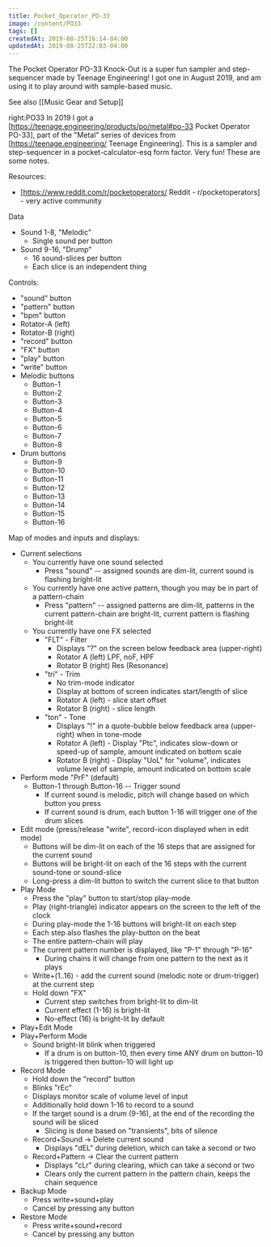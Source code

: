 ```yaml
---
title: Pocket_Operator_PO-33
image: /content/PO33
tags: []
createdAt: 2019-08-25T16:14-04:00
updatedAt: 2019-08-25T22:03-04:00
---
```


The Pocket Operator PO-33 Knock-Out is a super fun sampler and step-sequencer made by Teenage Engineering! I got one in August 2019, and am using it to play around with sample-based music.

See also [[Music Gear and Setup]]

right:PO33 In 2019 I got a [https://teenage.engineering/products/po/metal#po-33 Pocket Operator PO-33], part of the "Metal" series of devices from [https://teenage.engineering/ Teenage Engineering]. This is a sampler and step-sequencer in a pocket-calculator-esq form factor. Very fun! These are some notes.

Resources:
* [https://www.reddit.com/r/pocketoperators/ Reddit - r/pocketoperators] - very active community

Data
* Sound 1-8, "Melodic"
  * Single sound per button
* Sound 9-16, "Drump"
  * 16 sound-slices per button
  * Each slice is an independent thing

Controls:
* "sound" button
* "pattern" button
* "bpm" button
* Rotator-A (left)
* Rotator-B (right)
* "record" button
* "FX" button
* "play" button
* "write" button
* Melodic buttons
  * Button-1
  * Button-2
  * Button-3
  * Button-4
  * Button-5
  * Button-6
  * Button-7
  * Button-8
* Drum buttons
  * Button-9
  * Button-10
  * Button-11
  * Button-12
  * Button-13
  * Button-14
  * Button-15
  * Button-16

Map of modes and inputs and displays:
* Current selections
  * You currently have one sound selected
    * Press "sound" -- assigned sounds are dim-lit, current sound is flashing bright-lit
  * You currently have one active pattern, though you may be in part of a pattern-chain
    * Press "pattern" -- assigned patterns are dim-lit, patterns in the current pattern-chain are bright-lit, current pattern is flashing bright-lit
  * You currently have one FX selected
    * "FLT" - Filter
      * Displays "?" on the screen below feedback area (upper-right)
      * Rotator A (left) LPF, noF, HPF
      * Rotator B (right) Res (Resonance)
    * "tri" - Trim
      * No trim-mode indicator
      * Display at bottom of screen indicates start/length of slice
      * Rotator A (left) - slice start offset
      * Rotator B (right) - slice length
    * "ton" - Tone
      * Displays "!" in a quote-bubble below feedback area (upper-right) when in tone-mode
      * Rotator A (left) - Display "Ptc", indicates slow-down or speed-up of sample, amount indicated on bottom scale
      * Rotator B (right) - Display "UoL" for "volume", indicates volume level of sample, amount indicated on bottom scale
* Perform mode "PrF" (default)
  * Button-1 through Button-16 -- Trigger sound
    * If current sound is melodic, pitch will change based on which button you press
    * If current sound is drum, each button 1-16 will trigger one of the drum slices
* Edit mode (press/release "write", record-icon displayed when in edit mode)
  * Buttons will be dim-lit on each of the 16 steps that are assigned for the current sound
  * Buttons will be bright-lit on each of the 16 steps with the current sound-tone or sound-slice
  * Long-press a dim-lit button to switch the current slice to that button
* Play Mode
  * Press the "play" button to start/stop play-mode
  * Play (right-triangle) indicator appears on the screen to the left of the clock
  * During play-mode the 1-16 buttons will bright-lit on each step
  * Each step also flashes the play-button on the beat
  * The entire pattern-chain will play
  * The current pattern number is displayed, like "P-1" through "P-16"
    * During chains it will change from one pattern to the next as it plays
  * Write+(1..16) - add the current sound (melodic note or drum-trigger) at the current step
  * Hold down "FX"
    * Current step switches from bright-lit to dim-lit
    * Current effect (1-16) is bright-lit
    * No-effect (16) is bright-lit by default
* Play+Edit Mode
* Play+Perform Mode
  * Sound bright-lit blink when triggered
    * If a drum is on button-10, then every time ANY drum on button-10 is triggered then button-10 will light up
* Record Mode
  * Hold down the "record" button
  * Blinks "rEc"
  * Displays monitor scale of volume level of input
  * Additionally hold down 1-16 to record to a sound
  * If the target sound is a drum (9-16), at the end of the recording the sound will be sliced
    * Slicing is done based on "transients", bits of silence
  * Record+Sound -> Delete current sound
    * Displays "dEL" during deletion, which can take a second or two
  * Record+Pattern -> Clear the current pattern
    * Displays "cLr" during clearing, which can take a second or two
    * Clears only the current pattern in the pattern chain, keeps the chain sequence
* Backup Mode
  * Press write+sound+play
  * Cancel by pressing any button
* Restore Mode
  * Press write+sound+record
  * Cancel by pressing any button


